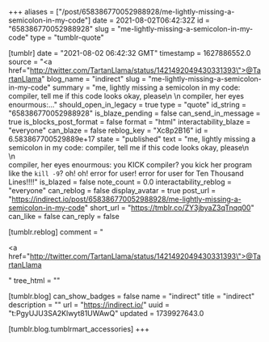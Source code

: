 +++
aliases = ["/post/658386770052988928/me-lightly-missing-a-semicolon-in-my-code"]
date = 2021-08-02T06:42:32Z
id = "658386770052988928"
slug = "me-lightly-missing-a-semicolon-in-my-code"
type = "tumblr-quote"

[tumblr]
date = "2021-08-02 06:42:32 GMT"
timestamp = 1627886552.0
source = "<a href=\"http://twitter.com/TartanLlama/status/1421492049430331393\">@TartanLlama</a>"
blog_name = "indirect"
slug = "me-lightly-missing-a-semicolon-in-my-code"
summary = "me, lightly missing a semicolon in my code: compiler, tell me if this code looks okay, please\n \n compiler, her eyes enourmous:..."
should_open_in_legacy = true
type = "quote"
id_string = "658386770052988928"
is_blaze_pending = false
can_send_in_message = true
is_blocks_post_format = false
format = "html"
interactability_blaze = "everyone"
can_blaze = false
reblog_key = "Xc8p2B16"
id = 6.583867700529889e+17
state = "published"
text = "me, lightly missing a semicolon in my code: compiler, tell me if this code looks okay, please\n<br/>\n<br/>compiler, her eyes enourmous: you KICK compiler? you kick her program like the `kill -9`? oh! oh! error for user! error for user for Ten Thousand Lines!!!!"
is_blazed = false
note_count = 0.0
interactability_reblog = "everyone"
can_reblog = false
display_avatar = true
post_url = "https://indirect.io/post/658386770052988928/me-lightly-missing-a-semicolon-in-my-code"
short_url = "https://tmblr.co/ZY3jbyaZ3qTnqq00"
can_like = false
can_reply = false

[tumblr.reblog]
comment = "<p><a href=\"http://twitter.com/TartanLlama/status/1421492049430331393\">@TartanLlama</a></p>"
tree_html = ""

[tumblr.blog]
can_show_badges = false
name = "indirect"
title = "indirect"
description = ""
url = "https://indirect.io/"
uuid = "t:PgyUJU3SA2Klwyt81UWAwQ"
updated = 1739927643.0

[tumblr.blog.tumblrmart_accessories]
+++
